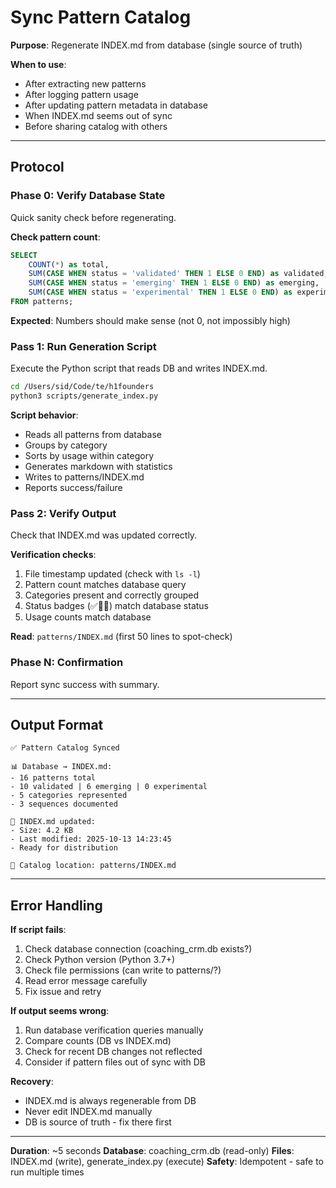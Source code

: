 # Sync Pattern Catalog

**Purpose**: Regenerate INDEX.md from database (single source of truth)

**When to use**:
- After extracting new patterns
- After logging pattern usage
- After updating pattern metadata in database
- When INDEX.md seems out of sync
- Before sharing catalog with others

---

## Protocol

### Phase 0: Verify Database State
Quick sanity check before regenerating.

**Check pattern count**:
```sql
SELECT
    COUNT(*) as total,
    SUM(CASE WHEN status = 'validated' THEN 1 ELSE 0 END) as validated,
    SUM(CASE WHEN status = 'emerging' THEN 1 ELSE 0 END) as emerging,
    SUM(CASE WHEN status = 'experimental' THEN 1 ELSE 0 END) as experimental
FROM patterns;
```

**Expected**: Numbers should make sense (not 0, not impossibly high)

### Pass 1: Run Generation Script
Execute the Python script that reads DB and writes INDEX.md.

```bash
cd /Users/sid/Code/te/h1founders
python3 scripts/generate_index.py
```

**Script behavior**:
- Reads all patterns from database
- Groups by category
- Sorts by usage within category
- Generates markdown with statistics
- Writes to patterns/INDEX.md
- Reports success/failure

### Pass 2: Verify Output
Check that INDEX.md was updated correctly.

**Verification checks**:
1. File timestamp updated (check with `ls -l`)
2. Pattern count matches database query
3. Categories present and correctly grouped
4. Status badges (✅🌱🧪) match database status
5. Usage counts match database

**Read**: `patterns/INDEX.md` (first 50 lines to spot-check)

### Phase N: Confirmation
Report sync success with summary.

---

## Output Format

```
✅ Pattern Catalog Synced

📊 Database → INDEX.md:
- 16 patterns total
- 10 validated | 6 emerging | 0 experimental
- 5 categories represented
- 3 sequences documented

📝 INDEX.md updated:
- Size: 4.2 KB
- Last modified: 2025-10-13 14:23:45
- Ready for distribution

🔗 Catalog location: patterns/INDEX.md
```

---

## Error Handling

**If script fails**:
1. Check database connection (coaching_crm.db exists?)
2. Check Python version (Python 3.7+)
3. Check file permissions (can write to patterns/?)
4. Read error message carefully
5. Fix issue and retry

**If output seems wrong**:
1. Run database verification queries manually
2. Compare counts (DB vs INDEX.md)
3. Check for recent DB changes not reflected
4. Consider if pattern files out of sync with DB

**Recovery**:
- INDEX.md is always regenerable from DB
- Never edit INDEX.md manually
- DB is source of truth - fix there first

---

**Duration**: ~5 seconds
**Database**: coaching_crm.db (read-only)
**Files**: INDEX.md (write), generate_index.py (execute)
**Safety**: Idempotent - safe to run multiple times
